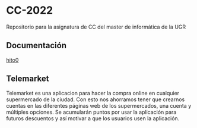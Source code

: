 # CC-2022
Repositorio para la asignatura de CC del master de informática de la UGR
## Documentación 
[hito0](https://github.com/palomo105/CC-2022/blob/66aa974ba1c583f2d96cb40b54064a4cc65f7efa/documentaci%C3%B3n/hito0.md)
## Telemarket
Telemarket es una aplicacion para hacer la compra online en cualquier supermercado de la ciudad. Con esto nos ahorramos tener que crearnos cuentas en las diferentes páginas web de los supermercados, una cuenta y múltiples opciones. Se acumularán puntos por usar la aplicación para futuros descuentos y así motivar a que los usuarios usen la aplicación.
